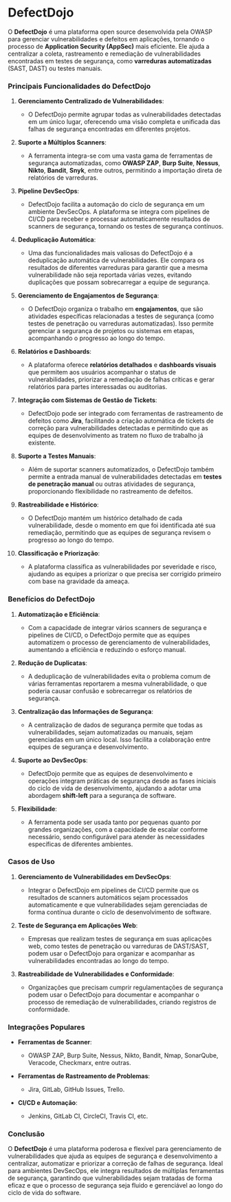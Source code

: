 # DefectDojo

O **DefectDojo** é uma plataforma open source desenvolvida pela OWASP para gerenciar vulnerabilidades e defeitos em aplicações, tornando o processo de **Application Security (AppSec)** mais eficiente. Ele ajuda a centralizar a coleta, rastreamento e remediação de vulnerabilidades encontradas em testes de segurança, como **varreduras automatizadas** (SAST, DAST) ou testes manuais.

### Principais Funcionalidades do DefectDojo

1. **Gerenciamento Centralizado de Vulnerabilidades**:
   - O DefectDojo permite agrupar todas as vulnerabilidades detectadas em um único lugar, oferecendo uma visão completa e unificada das falhas de segurança encontradas em diferentes projetos.

2. **Suporte a Múltiplos Scanners**:
   - A ferramenta integra-se com uma vasta gama de ferramentas de segurança automatizadas, como **OWASP ZAP**, **Burp Suite**, **Nessus**, **Nikto**, **Bandit**, **Snyk**, entre outros, permitindo a importação direta de relatórios de varreduras.

3. **Pipeline DevSecOps**:
   - DefectDojo facilita a automação do ciclo de segurança em um ambiente DevSecOps. A plataforma se integra com pipelines de CI/CD para receber e processar automaticamente resultados de scanners de segurança, tornando os testes de segurança contínuos.

4. **Deduplicação Automática**:
   - Uma das funcionalidades mais valiosas do DefectDojo é a deduplicação automática de vulnerabilidades. Ele compara os resultados de diferentes varreduras para garantir que a mesma vulnerabilidade não seja reportada várias vezes, evitando duplicações que possam sobrecarregar a equipe de segurança.

5. **Gerenciamento de Engajamentos de Segurança**:
   - O DefectDojo organiza o trabalho em **engajamentos**, que são atividades específicas relacionadas a testes de segurança (como testes de penetração ou varreduras automatizadas). Isso permite gerenciar a segurança de projetos ou sistemas em etapas, acompanhando o progresso ao longo do tempo.

6. **Relatórios e Dashboards**:
   - A plataforma oferece **relatórios detalhados** e **dashboards visuais** que permitem aos usuários acompanhar o status de vulnerabilidades, priorizar a remediação de falhas críticas e gerar relatórios para partes interessadas ou auditorias.

7. **Integração com Sistemas de Gestão de Tickets**:
   - DefectDojo pode ser integrado com ferramentas de rastreamento de defeitos como **Jira**, facilitando a criação automática de tickets de correção para vulnerabilidades detectadas e permitindo que as equipes de desenvolvimento as tratem no fluxo de trabalho já existente.

8. **Suporte a Testes Manuais**:
   - Além de suportar scanners automatizados, o DefectDojo também permite a entrada manual de vulnerabilidades detectadas em **testes de penetração manual** ou outras atividades de segurança, proporcionando flexibilidade no rastreamento de defeitos.

9. **Rastreabilidade e Histórico**:
   - O DefectDojo mantém um histórico detalhado de cada vulnerabilidade, desde o momento em que foi identificada até sua remediação, permitindo que as equipes de segurança revisem o progresso ao longo do tempo.

10. **Classificação e Priorização**:
    - A plataforma classifica as vulnerabilidades por severidade e risco, ajudando as equipes a priorizar o que precisa ser corrigido primeiro com base na gravidade da ameaça.

### Benefícios do DefectDojo

1. **Automatização e Eficiência**:
   - Com a capacidade de integrar vários scanners de segurança e pipelines de CI/CD, o DefectDojo permite que as equipes automatizem o processo de gerenciamento de vulnerabilidades, aumentando a eficiência e reduzindo o esforço manual.

2. **Redução de Duplicatas**:
   - A deduplicação de vulnerabilidades evita o problema comum de várias ferramentas reportarem a mesma vulnerabilidade, o que poderia causar confusão e sobrecarregar os relatórios de segurança.

3. **Centralização das Informações de Segurança**:
   - A centralização de dados de segurança permite que todas as vulnerabilidades, sejam automatizadas ou manuais, sejam gerenciadas em um único local. Isso facilita a colaboração entre equipes de segurança e desenvolvimento.

4. **Suporte ao DevSecOps**:
   - DefectDojo permite que as equipes de desenvolvimento e operações integram práticas de segurança desde as fases iniciais do ciclo de vida de desenvolvimento, ajudando a adotar uma abordagem **shift-left** para a segurança de software.

5. **Flexibilidade**:
   - A ferramenta pode ser usada tanto por pequenas quanto por grandes organizações, com a capacidade de escalar conforme necessário, sendo configurável para atender às necessidades específicas de diferentes ambientes.

### Casos de Uso

1. **Gerenciamento de Vulnerabilidades em DevSecOps**:
   - Integrar o DefectDojo em pipelines de CI/CD permite que os resultados de scanners automáticos sejam processados automaticamente e que vulnerabilidades sejam gerenciadas de forma contínua durante o ciclo de desenvolvimento de software.

2. **Teste de Segurança em Aplicações Web**:
   - Empresas que realizam testes de segurança em suas aplicações web, como testes de penetração ou varreduras de DAST/SAST, podem usar o DefectDojo para organizar e acompanhar as vulnerabilidades encontradas ao longo do tempo.

3. **Rastreabilidade de Vulnerabilidades e Conformidade**:
   - Organizações que precisam cumprir regulamentações de segurança podem usar o DefectDojo para documentar e acompanhar o processo de remediação de vulnerabilidades, criando registros de conformidade.

### Integrações Populares

- **Ferramentas de Scanner**:
  - OWASP ZAP, Burp Suite, Nessus, Nikto, Bandit, Nmap, SonarQube, Veracode, Checkmarx, entre outras.
  
- **Ferramentas de Rastreamento de Problemas**:
  - Jira, GitLab, GitHub Issues, Trello.

- **CI/CD e Automação**:
  - Jenkins, GitLab CI, CircleCI, Travis CI, etc.

### Conclusão

O **DefectDojo** é uma plataforma poderosa e flexível para gerenciamento de vulnerabilidades que ajuda as equipes de segurança e desenvolvimento a centralizar, automatizar e priorizar a correção de falhas de segurança. Ideal para ambientes DevSecOps, ele integra resultados de múltiplas ferramentas de segurança, garantindo que vulnerabilidades sejam tratadas de forma eficaz e que o processo de segurança seja fluido e gerenciável ao longo do ciclo de vida do software.
